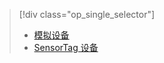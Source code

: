 > [!div class="op_single_selector"]
> * [模拟设备](../articles/iot-suite/iot-suite-gateway-kit-get-started-simulator.md)
> * [SensorTag 设备](../articles/iot-suite/iot-suite-gateway-kit-get-started-sensortag.md)
